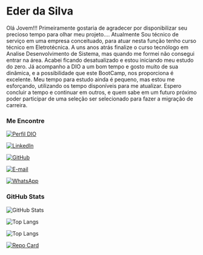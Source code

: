 ## <!-- -->
# Eder da Silva

Olá Jovem!!!
Primeiramente gostaria  de agradecer por disponibilizar seu precioso tempo para olhar meu projeto....
Atualmente Sou técnico de serviço em uma empresa conceituado,  para atuar nesta função tenho curso técnico em Eletrotécnica.
A uns anos atrás finalize o curso tecnólogo em Analise Desenvolvimento de Sistema, mas quando me formei não consegui entrar na área. Acabei ficando desatualizado e estou iniciando meu estudo do zero. 
Já acompanho a DIO a um bom tempo e gosto muito de sua dinâmica, e a possibilidade que este BootCamp, nos proporciona  é excelente.
Meu tempo para estudo ainda é pequeno, mas estou me esforçando, utilizando os tempo disponíveis para me atualizar.
Espero concluir a tempo e continuar em outros, e quem sabe em um futuro próximo poder  participar de uma seleção ser selecionado para fazer a migração de carreira.


### Me Encontre 

[![Perfil DIO](https://img.shields.io/badge/-Meu%20Perfil%20na%20DIO-30A3DC?style=for-the-badge)](https://www.dio.me/users/EderSilva/)

[![LinkedIn](https://img.shields.io/badge/LinkedIn-000?style=for-the-badge&logo=linkedin&logoColor=0E76A8)](https://www.linkedin.com/in/eder-silva-7542b747/)

[![GitHub](https://img.shields.io/badge/GitHbt-000?style=for-the-badge&logo=github&logoColor=white)](https://github.com/EderdaSilva)

[![E-mail](https://img.shields.io/badge/-Email-000?style=for-the-badge&logo=microsoft-outlook&logoColor=007BFF)](mailto:ederanton@gmail.com)

[![WhatsApp](https://img.shields.io/badge/WhatsApp-25D366?style=for-the-badge&logo=whatsapp&logoColor=white)](https://wa.me/55+019+982437378)


### GitHub Stats

![GitHub Stats](https://github-readme-stats.vercel.app/api?username=EderdaSilva&theme=transparent&bg_color=110&border_color=30A3DC&show_icons=true&icon_color=30A3DC&title_color=E94D5F&text_color=FFF)                  


![Top Langs](https://github-readme-stats-git-masterrstaa-rickstaa.vercel.app/api/top-langs/?username=EderdaSilva&bg_color=000&border_color=30A3DC&title_color=E94D5F&text_color=FFF)

![Top Langs](https://github-readme-stats-git-masterrstaa-rickstaa.vercel.app/api/top-langs/?username=EderdaSilva&layout=compact&bg_color=000&border_color=30A3DC&title_color=E94D5F&text_color=FFF)

[![Repo Card](https://github-readme-stats.vercel.app/api/pin/?username=EderdaSilva&repo=dio-lab-open-source&bg_color=000&border_color=30A3DC&show_icons=true&icon_color=30A3DC&title_color=E94D5F&text_color=FFF)](https://github.com/EderdaSilva/dio-lab-open-source)
